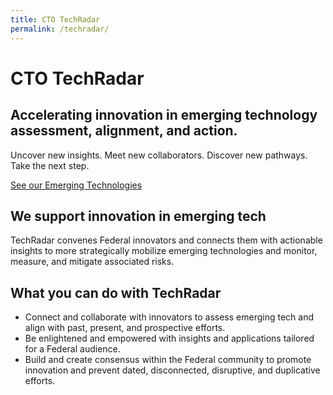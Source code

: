 ```yaml
---
title: CTO TechRadar
permalink: /techradar/
---
```


# CTO TechRadar

<section class="emergingtech-intro">
  <div class="grid-row">
    <h2 class="emergingtech-intro__title">Accelerating innovation in emerging technology assessment, alignment, and action.</h2>
    <p class="emergingtech-intro__text">Uncover new insights. Meet new collaborators. Discover new pathways. Take the next step.</p>
    <p><a class="usa-button" href="{{ '/techradar/technologies' | prepend: site.baseurl }}">See our Emerging Technologies</a></p>
  </div>
</section>

## We support innovation in emerging tech

TechRadar convenes Federal innovators and connects them with actionable insights to more strategically mobilize emerging technologies and monitor, measure, and mitigate associated risks.

## What you can do with TechRadar

* Connect and collaborate with innovators to assess emerging tech and align with past, present, and prospective efforts.
* Be enlightened and empowered with insights and applications tailored for a Federal audience.
* Build and create consensus within the Federal community to promote innovation and prevent dated, disconnected, disruptive, and duplicative efforts.
